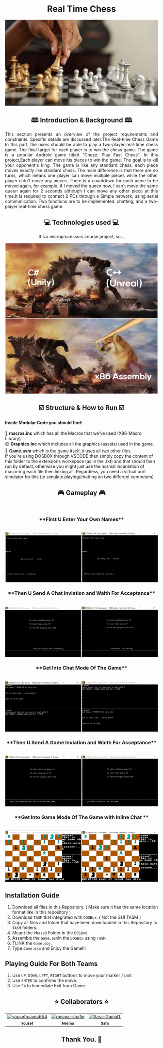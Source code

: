 <h1 align='center'>Real Time Chess</h1>
<div align='center'>
   <img  src="/Images/logo.jpeg"  >
 </div>
 <h2 align='center'> 🕮 Introduction & Background 🕮 </h2>
<p align='justify'>
This section presents an overview of the project requirements and constraints. Specific details are
discussed later.The Real-time Chess Game
In this part, the users should be able to play a two-player real-time chess game. 
The final target for
each player is to win the chess game. The game is a popular Android game titled "Chezz: Play Fast
Chess". In this project,Each player can move his pieces to win
the game. The goal is to kill your opponent's king.
The game is like any standard chess, each piece moves exactly like standard chess. The main
difference is that there are no turns, which means one player can move multiple pieces while the other
player didn't move any pieces. There is a countdown for each piece to be moved again, for example, if
I moved the queen now, I can't move the same queen again for 2 seconds although I can move any
other piece at this time.It is required to connect 2 PCs through a Simple network, using serial communication. Two functions are to be implemented: chatting, and a two-player real-time chess game.
  </p>
<h2 align='center'>💻 Technologies used 💻 </h2>
<div align='center'>
    <p> It's a microprocessors course project, so...</p>
   <img  src="/Images/image.jpg" title="All rights resrved. " >
 </div>
 
 <h2 align='center'>☑️ Structure & How to Run ☑️ </h2>
<div align='center'>
 </div>
   <p> <h4> Inside Modular Code you should find: </h4>
   🔵 <b>macros.inc</b> which has all the Macros that we've used (X86-Macro Library).
  <br> 🟡 <b>Graphics.inc</b> which includes all the graphics (assets) used in the game.
  <br> 🔴 <b>Game.asm</b> which is the game itself, it uses all two other files.
  <br>
  If you're using DOSBOX through VSCODE then simply copy the content of this folder to the extensions workspace (as in the .txt) and that should then run by default, otherwise   you might just use the normal incantation of masm-ing each file then linking all. Regardless, you need a virtual port simulator for this (to simulate playing/chatting on two different computers)
  <br> 
  
  <h2 align='center'>🎮 Gameplay 🎮 </h2>
  <br>
  
  
  <div align='center'>
   <h3>**First U Enter Your Own Names**</h3>
   <br>
   <img  src="/Images/EnterName.png" title="All rights resrved.">
</div>
  
<div align='center'>
   <h3>**Then U Send A Chat Inviation and Waith For Acceptance**</h3>
   <br>
   <img  src="/Images/ChatInvitation.png" title="All rights resrved.">
</div>
    <div align='center'>
   <h3>**Get Into Chat Mode Of The Game**</h3>
   <br>
   <img  src="/Images/ChatModule.png" title="All rights resrved.">
</div>
 
 <div align='center'>
   <h3>**Then U Send A Game Inviation and Waith For Acceptance**</h3>
   <br>
   <img  src="/Images/GameInvitation.png" title="All rights resrved.">
</div>

<div align='center'>
   <h3>**Get Into Game Mode Of The Game with Inline Chat **</h3>
   <br>
   <img  src="/Images/KilledPiece.png" title="All rights resrved.">
</div>
 
  
  
 ## Installation Guide
 
1. Download all files in this Repository. ( Make sure it has the same location format like in this repository )
2. Download `TASM` that integrated with `DOSBox`. ( Not the GUI TASM )
3. Copy all files and folder that have been downloaded in this Repository to `TASM` folders.
4. Mount the `Phase3` Folder in the `DOSBox`.
5. Assemble the `Game.asm`in the `DOSBox` using `TASM`.
6. TLINK the `Game.obj`.
7. Type `Game.exe` and Enjoy the Game!!!

## Playing Guide For Both Teams

1. Use `UP`, `DOWN`, `LEFT`, `RIGHT` buttons to move your marker / unit.
2. Use `ENTER` to confirms the move.
3. Use `F4` to Immediate Exit from Game.

 <h2 align='center'>⭐ Collaborators ⭐ </h2>
<!-- readme: collaborators -start -->
<table  align='center'> 
<tr>
    <td align="center">
        <a href="https://github.com/yousefosama654">
            <img src="https://avatars.githubusercontent.com/u/93356614?v=4" width="100;" alt="yousefosama654"/>
            <br />
            <sub><b>Yousef</b></sub>
        </a>
    </td>
    <td align="center">
        <a href="https://github.com/nesma-shafie">
            <img src="https://avatars.githubusercontent.com/u/120175134?v=4" width="100;" alt="nesma-shafie"/>
            <br />
            <sub><b>Nesma</b></sub>
        </a>
    </td>
    <td align="center">
        <a href="https://github.com/Sara-Gamal1">
            <img src="https://avatars.githubusercontent.com/u/106556638?v=4" width="100;" alt="Sara-Gamal1"/>
            <br />
            <sub><b>Sara</b></sub>
        </a>
    </td></tr>
</table>
<!-- readme: collaborators -end -->
<h2 align='center'>Thank You. 💖 </h2>
